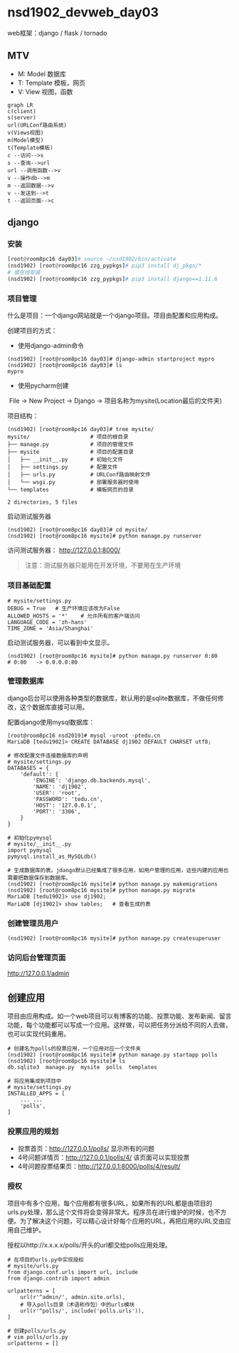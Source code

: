# nsd1902_devweb_day03

web框架：django / flask / tornado

## MTV

- M: Model 数据库
- T: Template 模板，网页
- V: View 视图，函数

```mermaid
graph LR
c(client)
s(server)
url(URLConf路由系统)
v(Views视图)
m(Model模型)
t(Template模板)
c --访问-->s
s --查询-->url
url --调用函数-->v
v --操作db-->m
m --返回数据-->v
v --发送到-->t
t --返回页面-->c
```

## django

### 安装

```python
[root@room8pc16 day03]# source ~/nsd1902/bin/activate
(nsd1902) [root@room8pc16 zzg_pypkgs]# pip3 install dj_pkgs/*
# 或在线安装
(nsd1902) [root@room8pc16 zzg_pypkgs]# pip3 install django==1.11.6
```

### 项目管理

什么是项目：一个django网站就是一个django项目。项目由配置和应用构成。

创建项目的方式：

- 使用django-admin命令

```shell
(nsd1902) [root@room8pc16 day03]# django-admin startproject mypro
(nsd1902) [root@room8pc16 day03]# ls
mypro  
```

- 使用pycharm创建

​        File -> New Project -> Django -> 项目名称为mysite(Location最后的文件夹)

项目结构：

```shell
(nsd1902) [root@room8pc16 day03]# tree mysite/
mysite/                   # 项目的根目录
├── manage.py             # 项目的管理文件
├── mysite                # 项目的配置目录
│   ├── __init__.py       # 初始化文件
│   ├── settings.py       # 配置文件
│   ├── urls.py           # URLConf路由映射文件
│   └── wsgi.py           # 部署服务器时使用
└── templates             # 模板网页的目录

2 directories, 5 files
```

启动测试服务器

```shell
(nsd1902) [root@room8pc16 day03]# cd mysite/
(nsd1902) [root@room8pc16 mysite]# python manage.py runserver
```

访问测试服务器： http://127.0.0.1:8000/

> 注意：测试服务器只能用在开发环境，不要用在生产环境

### 项目基础配置

```shell
# mysite/settings.py
DEBUG = True   # 生产环境应该改为False
ALLOWED_HOSTS = '*'    # 允许所有的客户端访问
LANGUAGE_CODE = 'zh-hans'
TIME_ZONE = 'Asia/Shanghai'
```

启动测试服务器，可以看到中文显示。

```shell
(nsd1902) [root@room8pc16 mysite]# python manage.py runserver 0:80
# 0:80   -> 0.0.0.0:80
```

### 管理数据库

django后台可以使用各种类型的数据库，默认用的是sqlite数据库，不做任何修改，这个数据库直接可以用。

配置django使用mysql数据库：

```shell
[root@room8pc16 nsd2019]# mysql -uroot -ptedu.cn
MariaDB [tedu1902]> CREATE DATABASE dj1902 DEFAULT CHARSET utf8;

# 修改配置文件连接数据库的声明
# mysite/settings.py
DATABASES = {
    'default': {
        'ENGINE': 'django.db.backends.mysql',
        'NAME': 'dj1902',
        'USER': 'root',
        'PASSWORD': 'tedu.cn',
        'HOST': '127.0.0.1',
        'PORT': '3306',
    }
}

# 初始化pymysql
# mysite/__init__.py
import pymysql
pymysql.install_as_MySQLdb()

# 生成数据库的表。jdango默认已经集成了很多应用，如用户管理的应用，这些内建的应用也需要把数据保存到数据库。
(nsd1902) [root@room8pc16 mysite]# python manage.py makemigrations
(nsd1902) [root@room8pc16 mysite]# python manage.py migrate 
MariaDB [tedu1902]> use dj1902;
MariaDB [dj1902]> show tables;   # 查看生成的表
```

### 创建管理员用户

```shell
(nsd1902) [root@room8pc16 mysite]# python manage.py createsuperuser
```

### 访问后台管理页面

http://127.0.0.1/admin

## 创建应用

项目由应用构成。如一个web项目可以有博客的功能、投票功能、发布新闻、留言功能，每个功能都可以写成一个应用。这样做，可以把任务分派给不同的人去做，也可以实现代码重用。

```shell
# 创建名为polls的投票应用，一个应用对应一个文件夹
(nsd1902) [root@room8pc16 mysite]# python manage.py startapp polls
(nsd1902) [root@room8pc16 mysite]# ls
db.sqlite3  manage.py  mysite  polls  templates

# 将应用集成到项目中
# mysite/settings.py
INSTALLED_APPS = [
    ... ...
    'polls',
]
```

### 投票应用的规划

- 投票首页：http://127.0.0.1/polls/  显示所有的问题
- 4号问题详情页：http://127.0.0.1/polls/4/  该页面可以实现投票
- 4号问题投票结果页：http://127.0.0.1:8000/polls/4/result/





### 授权

项目中有多个应用，每个应用都有很多URL，如果所有的URL都是由项目的urls.py处理，那么这个文件将会变得非常大。程序员在进行维护的时候，也不方便。为了解决这个问题，可以精心设计好每个应用的URL，再把应用的URL交由应用自己维护。

授权以http://x.x.x.x/polls/开头的url都交给polls应用处理。

```shell
# 在项目的urls.py中实现授权
# mysite/urls.py
from django.conf.urls import url, include
from django.contrib import admin

urlpatterns = [
    url(r'^admin/', admin.site.urls),
    # 导入polls目录（术语称作包）中的urls模块
    url(r'^polls/', include('polls.urls')),
]

# 创建polls/urls.py
# vim polls/urls.py
urlpatterns = []
```















